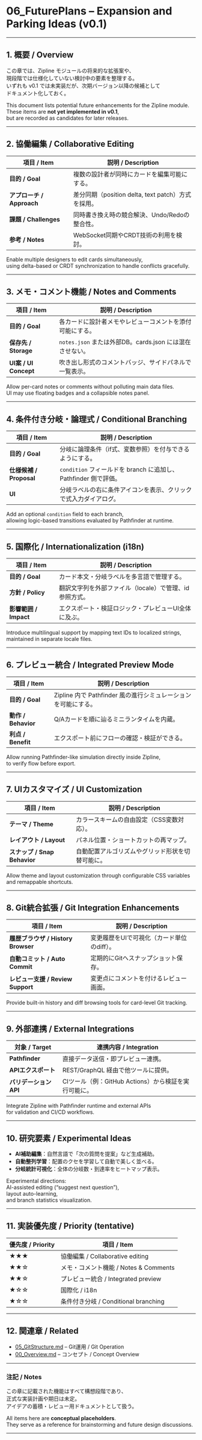 # 06_FuturePlans – Expansion and Parking Ideas (v0.1)

---

## 1. 概要 / Overview
この章では、Zipline モジュールの将来的な拡張案や、  
現段階では仕様化していない検討中の要素を整理する。  
いずれも v0.1 では未実装だが、次期バージョン以降の候補として  
ドキュメント化しておく。

This document lists potential future enhancements for the Zipline module.  
These items are **not yet implemented in v0.1**,  
but are recorded as candidates for later releases.

---

## 2. 協働編集 / Collaborative Editing

| 項目 / Item | 説明 / Description |
|--------------|--------------------|
| **目的 / Goal** | 複数の設計者が同時にカードを編集可能にする。 |
| **アプローチ / Approach** | 差分同期（position delta, text patch）方式を採用。 |
| **課題 / Challenges** | 同時書き換え時の競合解決、Undo/Redoの整合性。 |
| **参考 / Notes** | WebSocket同期やCRDT技術の利用を検討。 |

Enable multiple designers to edit cards simultaneously,  
using delta-based or CRDT synchronization to handle conflicts gracefully.

---

## 3. メモ・コメント機能 / Notes and Comments

| 項目 / Item | 説明 / Description |
|--------------|--------------------|
| **目的 / Goal** | 各カードに設計者メモやレビューコメントを添付可能にする。 |
| **保存先 / Storage** | `notes.json` または外部DB。cards.json には混在させない。 |
| **UI案 / UI Concept** | 吹き出し形式のコメントバッジ、サイドパネルで一覧表示。 |

Allow per-card notes or comments without polluting main data files.  
UI may use floating badges and a collapsible notes panel.

---

## 4. 条件付き分岐・論理式 / Conditional Branching

| 項目 / Item | 説明 / Description |
|--------------|--------------------|
| **目的 / Goal** | 分岐に論理条件（if式、変数参照）を付与できるようにする。 |
| **仕様候補 / Proposal** | `condition` フィールドを branch に追加し、Pathfinder 側で評価。 |
| **UI** | 分岐ラベルの右に条件アイコンを表示、クリックで式入力ダイアログ。 |

Add an optional `condition` field to each branch,  
allowing logic-based transitions evaluated by Pathfinder at runtime.

---

## 5. 国際化 / Internationalization (i18n)

| 項目 / Item | 説明 / Description |
|--------------|--------------------|
| **目的 / Goal** | カード本文・分岐ラベルを多言語で管理する。 |
| **方針 / Policy** | 翻訳文字列を外部ファイル（locale）で管理、id参照方式。 |
| **影響範囲 / Impact** | エクスポート・検証ロジック・プレビューUI全体に及ぶ。 |

Introduce multilingual support by mapping text IDs to localized strings,  
maintained in separate locale files.

---

## 6. プレビュー統合 / Integrated Preview Mode

| 項目 / Item | 説明 / Description |
|--------------|--------------------|
| **目的 / Goal** | Zipline 内で Pathfinder 風の進行シミュレーションを可能にする。 |
| **動作 / Behavior** | Q/Aカードを順に辿るミニランタイムを内蔵。 |
| **利点 / Benefit** | エクスポート前にフローの確認・検証ができる。 |

Allow running Pathfinder-like simulation directly inside Zipline,  
to verify flow before export.

---

## 7. UIカスタマイズ / UI Customization

| 項目 / Item | 説明 / Description |
|--------------|--------------------|
| **テーマ / Theme** | カラースキームの自由設定（CSS変数対応）。 |
| **レイアウト / Layout** | パネル位置・ショートカットの再マップ。 |
| **スナップ / Snap Behavior** | 自動配置アルゴリズムやグリッド形状を切替可能に。 |

Allow theme and layout customization through configurable CSS variables  
and remappable shortcuts.

---

## 8. Git統合拡張 / Git Integration Enhancements

| 項目 / Item | 説明 / Description |
|--------------|--------------------|
| **履歴ブラウザ / History Browser** | 変更履歴をUIで可視化（カード単位のdiff）。 |
| **自動コミット / Auto Commit** | 定期的にGitへスナップショット保存。 |
| **レビュー支援 / Review Support** | 変更点にコメントを付けるレビュー画面。 |

Provide built-in history and diff browsing tools for card-level Git tracking.

---

## 9. 外部連携 / External Integrations

| 対象 / Target | 連携内容 / Integration |
|----------------|--------------------------|
| **Pathfinder** | 直接データ送信・即プレビュー連携。 |
| **APIエクスポート** | REST/GraphQL 経由で他ツールに提供。 |
| **バリデーションAPI** | CIツール（例：GitHub Actions）から検証を実行可能に。 |

Integrate Zipline with Pathfinder runtime and external APIs  
for validation and CI/CD workflows.

---

## 10. 研究要素 / Experimental Ideas
- **AI補助編集**：自然言語で「次の質問を提案」など生成補助。  
- **自動整列学習**：配置のクセを学習して自動で美しく並べる。  
- **分岐統計可視化**：全体の分岐数・到達率をヒートマップ表示。

Experimental directions:  
AI-assisted editing (“suggest next question”),  
layout auto-learning,  
and branch statistics visualization.

---

## 11. 実装優先度 / Priority (tentative)

| 優先度 / Priority | 項目 / Item |
|--------------------|-------------|
| ★★★ | 協働編集 / Collaborative editing |
| ★★☆ | メモ・コメント機能 / Notes & Comments |
| ★★☆ | プレビュー統合 / Integrated preview |
| ★☆☆ | 国際化 / i18n |
| ★☆☆ | 条件付き分岐 / Conditional branching |

---

## 12. 関連章 / Related
- [05_GitStructure.md](05_GitStructure.md) – Git運用 / Git Operation  
- [00_Overview.md](00_Overview.md) – コンセプト / Concept Overview  

---

### 注記 / Notes
この章に記載された機能はすべて構想段階であり、  
正式な実装計画や期日は未定。  
アイデアの蓄積・レビュー用ドキュメントとして扱う。

All items here are **conceptual placeholders**.  
They serve as a reference for brainstorming and future design discussions.

---
